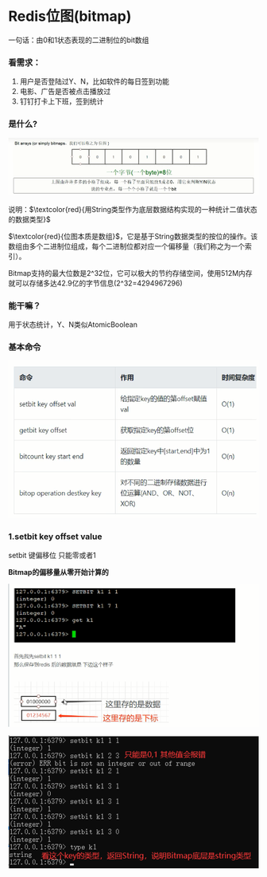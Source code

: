 # Redis位图(bitmap)

一句话：由0和1状态表现的二进制位的bit数组

### 看需求：

1. 用户是否登陆过Y、N，比如软件的每日签到功能
2. 电影、广告是否被点击播放过
3. 钉钉打卡上下班，签到统计

### 是什么?

![](images/60.zset-bitarrays.jpg)

说明：$\textcolor{red}{用String类型作为底层数据结构实现的一种统计二值状态的数据类型}$

$\textcolor{red}{位图本质是数组}$，它是基于String数据类型的按位的操作。该数组由多个二进制位组成，每个二进制位都对应一个偏移量（我们称之为一个索引）。

Bitmap支持的最大位数是2^32位，它可以极大的节约存储空间，使用512M内存就可以存储多达42.9亿的字节信息(2^32=4294967296)

### 能干嘛？

用于状态统计，Y、N类似AtomicBoolean

### 基本命令

![](images/61.bitmap基本命令.jpg)

### 1.setbit key offset value

setbit 键偏移位 只能零或者1

**Bitmap的偏移量从零开始计算的**

![](images/62.Bitmap-setbit示意图.jpg)



![](images/63.Bitmap-setbit.jpg)









